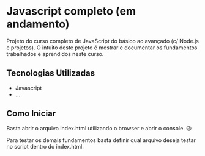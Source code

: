 # Javascript completo (em andamento)

Projeto do curso completo de JavaScript do básico ao avançado (c/ Node.js e projetos).
O intuito deste projeto é mostrar e documentar os fundamentos trabalhados e aprendidos neste curso.

## Tecnologias Utilizadas

- Javascript
- ...

## Como Iniciar

Basta abrir o arquivo index.html utilizando o browser e abrir o console. 😃

Para testar os demais fundamentos basta definir qual arquivo deseja testar no script dentro do index.html.